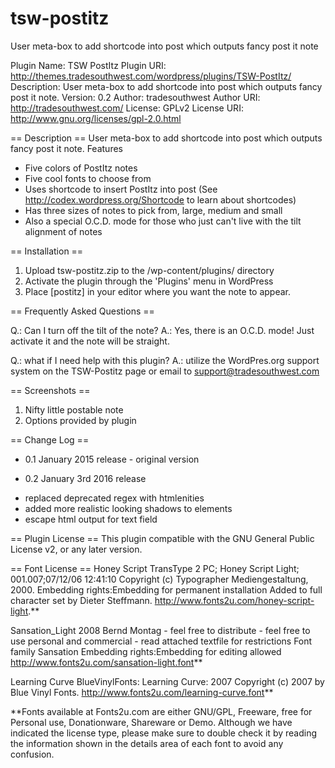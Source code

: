 # tsw-postitz
User meta-box to add shortcode into post which outputs fancy post it note

Plugin Name: TSW PostItz
Plugin URI: http://themes.tradesouthwest.com/wordpress/plugins/TSW-PostItz/
Description: User meta-box to add shortcode into post which outputs fancy post it note.
Version: 0.2
Author: tradesouthwest
Author URI: http://tradesouthwest.com/
License: GPLv2
License URI: http://www.gnu.org/licenses/gpl-2.0.html

== Description ==
User meta-box to add shortcode into post which outputs fancy post it note.
Features
* Five colors of PostItz notes
* Five cool fonts to choose from
* Uses shortcode to insert PostItz into post (See http://codex.wordpress.org/Shortcode to learn about shortcodes)
* Has three sizes of notes to pick from, large, medium and small
* Also a special O.C.D. mode for those who just can't live with the tilt alignment of notes

== Installation ==
1. Upload tsw-postitz.zip to the /wp-content/plugins/ directory
2. Activate the plugin through the 'Plugins' menu in WordPress
3. Place [postitz] in your editor where you want the note to appear.

== Frequently Asked Questions ==

Q.: Can I turn off the tilt of the note?
A.: Yes, there is an O.C.D. mode! Just activate it and the note will be straight.

Q.: what if I need help with this plugin?
A.: utilize the WordPres.org support system on the TSW-Postitz page or email to support@tradesouthwest.com

== Screenshots ==
1. Nifty little postable note
2. Options provided by plugin

== Change Log ==
* 0.1 January 2015 release - original version

* 0.2 January 3rd 2016 release
- replaced deprecated regex with htmlenities
- added more realistic looking shadows to elements
- escape html output for text field

== Plugin License ==
This plugin compatible with the GNU General Public License v2, or any later version.

== Font License ==
Honey Script TransType 2 PC;
Honey Script Light; 001.007;07/12/06 12:41:10
Copyright (c) Typographer Mediengestaltung, 2000.
Embedding rights:Embedding for permanent installation
Added to full character set by Dieter Steffmann.
http://www.fonts2u.com/honey-script-light.**

Sansation_Light
2008 Bernd Montag - feel free to distribute - feel free to use personal and commercial - read attached textfile for restrictions
Font family
Sansation
Embedding rights:Embedding for editing allowed
http://www.fonts2u.com/sansation-light.font**

Learning Curve
BlueVinylFonts: Learning Curve: 2007
Copyright (c) 2007 by Blue Vinyl Fonts.
http://www.fonts2u.com/learning-curve.font**

**Fonts available at Fonts2u.com are either GNU/GPL, Freeware, free for Personal use, Donationware, Shareware or Demo. Although we have indicated the license type, please make sure to double check it by reading the information shown in the details area of each font to avoid any confusion.
